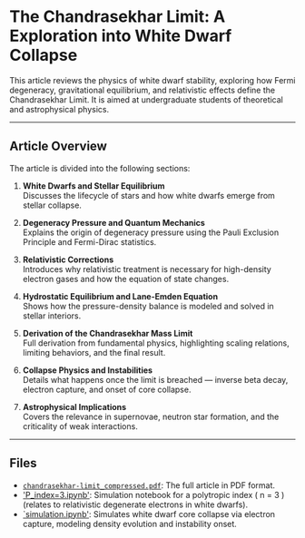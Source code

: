# The Chandrasekhar Limit: A Exploration into White Dwarf Collapse

This article reviews the physics of white dwarf stability, exploring how Fermi degeneracy, gravitational equilibrium, and relativistic effects define the Chandrasekhar Limit. It is aimed at undergraduate students of theoretical and astrophysical physics.

---

## Article Overview

The article is divided into the following sections:

1. **White Dwarfs and Stellar Equilibrium**  
   Discusses the lifecycle of stars and how white dwarfs emerge from stellar collapse.

2. **Degeneracy Pressure and Quantum Mechanics**  
   Explains the origin of degeneracy pressure using the Pauli Exclusion Principle and Fermi-Dirac statistics.

3. **Relativistic Corrections**  
   Introduces why relativistic treatment is necessary for high-density electron gases and how the equation of state changes.

4. **Hydrostatic Equilibrium and Lane-Emden Equation**  
   Shows how the pressure-density balance is modeled and solved in stellar interiors.

5. **Derivation of the Chandrasekhar Mass Limit**  
   Full derivation from fundamental physics, highlighting scaling relations, limiting behaviors, and the final result.

6. **Collapse Physics and Instabilities**  
   Details what happens once the limit is breached — inverse beta decay, electron capture, and onset of core collapse.

7. **Astrophysical Implications**  
   Covers the relevance in supernovae, neutron star formation, and the criticality of weak interactions.

---

##  Files

- [`chandrasekhar-limit_compressed.pdf`](chandrasekhar-limit_compressed.pdf): The full article in PDF format.
- ['P_index=3.ipynb'](P_index=3.ipynb): Simulation notebook for a polytropic index \( n = 3 \) (relates to relativistic degenerate electrons in white dwarfs).
- [`simulation.ipynb'](simulation.ipynb): Simulates white dwarf core collapse via electron capture, modeling density evolution and instability onset.

